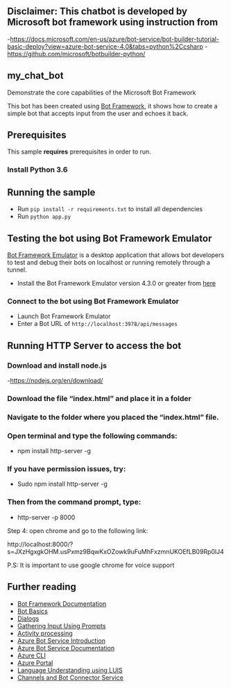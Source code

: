 ## Disclaimer: This chatbot is developed by Microsoft bot framework using instruction from
 
-https://docs.microsoft.com/en-us/azure/bot-service/bot-builder-tutorial-basic-deploy?view=azure-bot-service-4.0&tabs=python%2Ccsharp 
-https://github.com/microsoft/botbuilder-python/

## my_chat_bot

Demonstrate the core capabilities of the Microsoft Bot Framework

This bot has been created using [Bot Framework](https://dev.botframework.com), it shows how to create a simple bot that accepts input from the user and echoes it back.

## Prerequisites

This sample **requires** prerequisites in order to run.

### Install Python 3.6

## Running the sample
- Run `pip install -r requirements.txt` to install all dependencies
- Run `python app.py`


## Testing the bot using Bot Framework Emulator

[Bot Framework Emulator](https://github.com/microsoft/botframework-emulator) is a desktop application that allows bot developers to test and debug their bots on localhost or running remotely through a tunnel.

- Install the Bot Framework Emulator version 4.3.0 or greater from [here](https://github.com/Microsoft/BotFramework-Emulator/releases)

### Connect to the bot using Bot Framework Emulator

- Launch Bot Framework Emulator
- Enter a Bot URL of `http://localhost:3978/api/messages`

## Running HTTP Server to access the bot

### Download and install node.js 

-https://nodejs.org/en/download/ 

 

### Download the file “index.html” and place it in a folder 

### Navigate to the folder where you placed the “index.html” file.  

### Open terminal and type the following commands: 

- npm install http-server -g 

### If you have permission issues, try: 

- Sudo npm install http-server -g 

### Then from the command prompt, type: 

- http-server -p 8000 



 

Step 4: open chrome and go to the following link:  

http://localhost:8000/?s=JXzHgxgkOHM.usPxmz9BqwKxOZowk9uFuMhFxzmnUKOEfLB09Rp0lJ4 

P.S: It is important to use google chrome for voice support 
## Further reading

- [Bot Framework Documentation](https://docs.botframework.com)
- [Bot Basics](https://docs.microsoft.com/azure/bot-service/bot-builder-basics?view=azure-bot-service-4.0)
- [Dialogs](https://docs.microsoft.com/azure/bot-service/bot-builder-concept-dialog?view=azure-bot-service-4.0)
- [Gathering Input Using Prompts](https://docs.microsoft.com/azure/bot-service/bot-builder-prompts?view=azure-bot-service-4.0&tabs=csharp)
- [Activity processing](https://docs.microsoft.com/en-us/azure/bot-service/bot-builder-concept-activity-processing?view=azure-bot-service-4.0)
- [Azure Bot Service Introduction](https://docs.microsoft.com/azure/bot-service/bot-service-overview-introduction?view=azure-bot-service-4.0)
- [Azure Bot Service Documentation](https://docs.microsoft.com/azure/bot-service/?view=azure-bot-service-4.0)
- [Azure CLI](https://docs.microsoft.com/cli/azure/?view=azure-cli-latest)
- [Azure Portal](https://portal.azure.com)
- [Language Understanding using LUIS](https://docs.microsoft.com/azure/cognitive-services/luis/)
- [Channels and Bot Connector Service](https://docs.microsoft.com/azure/bot-service/bot-concepts?view=azure-bot-service-4.0)